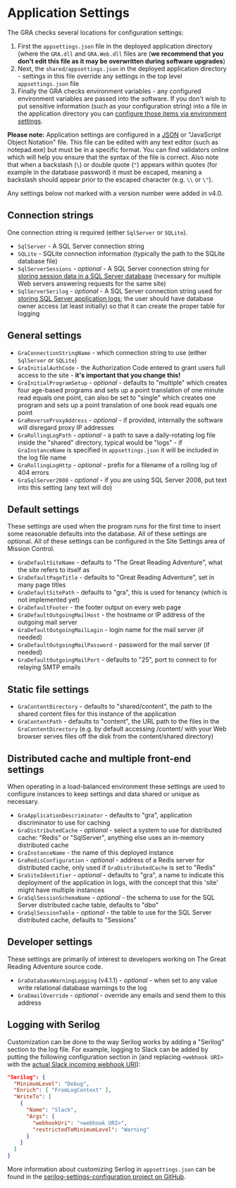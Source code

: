 # Application Settings

The GRA checks several locations for configuration settings:

1. First the `appsettings.json` file in the deployed application directory (where the `GRA.dll` and `GRA.Web.dll` files are (**we recommend that you don't edit this file as it may be overwritten during software upgrades**)
2. Next, the `shared/appsettings.json` in the deployed application directory - settings in this file override any settings in the top level `appsettings.json` file
3. Finally the GRA checks environment variables - any configured environment variables are passed into the software. If you don't wish to put sensitive information (such as your configuration string) into a file in the application directory you can [configure those items via environment settings](https://docs.microsoft.com/en-us/aspnet/core/fundamentals/configuration/#environment-variables-configuration-provider).

**Please note:** Application settings are configured in a [JSON](https://json.org/example.html) or "JavaScript Object Notation" file. This file can be edited with any text editor (such as notepad.exe) but must be in a specific format. You can find validators online which will help you ensure that the syntax of the file is correct. Also note that when a backslash (`\`) or double quote (`"`) appears within quotes (for example in the database password) it must be escaped, meaning a backslash should appear prior to the escaped character (e.g. `\\` or `\"`).

Any settings below not marked with a version number were added in v4.0.

## Connection strings

One connection string is required (either `SqlServer` or `SQLite`).

- `SqlServer` - A SQL Server connection string
- `SQLite` - SQLite connection information (typically the path to the SQLite database file)
- `SqlServerSessions` - *optional* - A SQL Server connection string for [storing session data in a SQL Server database](https://docs.microsoft.com/en-us/aspnet/core/performance/caching/distributed?view=aspnetcore-2.2#using-a-sql-server-distributed-cache) (necessary for multiple Web servers answering requests for the same site)
- `SqlServerSerilog` - *optional* - A SQL Server connection string used for [storing SQL Server application logs](https://github.com/serilog/serilog-sinks-mssqlserver); the user should have database owner access (at least initially) so that it can create the proper table for logging

## General settings

- `GraConnectionStringName` - which connection string to use (either `SqlServer` or `SQLite`)
- `GraInitialAuthCode` - the Authorization Code entered to grant users full access to the site - **it's important that you change this!**
- `GraInitialProgramSetup` - *optional* - defaults to "multiple" which creates four age-based programs and sets up a point translation of one minute read equals one point, can also be set to "single" which creates one program and sets up a point translation of one book read equals one point
- `GraReverseProxyAddress` - *optional* - if provided, internally the software will disregard proxy IP addresses
- `GraRollingLogPath` - *optional* - a path to save a daily-rotating log file inside the "shared" directory, typical would be "logs" - if `GraInstanceName` is specified in `appsettings.json` it will be included in the log file name
- `GraRollingLogHttp` - *optional* - prefix for a filename of a rolling log of 404 errors
- `GraSqlServer2008` - *optional* - if you are using SQL Server 2008, put text into this setting (any text will do)

## Default settings

These settings are used when the program runs for the first time to insert some reasonable defaults into the database. All of these settings are optional. All of these settings can be configured in the Site Settings area of Mission Control.

- `GraDefaultSiteName` - defaults to "The Great Reading Adventure", what the site refers to itself as
- `GraDefaultPageTitle` - defaults to "Great Reading Adventure", set in many page titles
- `GraDefaultSitePath` - defaults to "gra", this is used for tenancy (which is not implemented yet)
- `GraDefaultFooter` - the footer output on every web page
- `GraDefaultOutgoingMailHost` - the hostname or IP address of the outgoing mail server
- `GraDefaultOutgoingMailLogin` - login name for the mail server (if needed)
- `GraDefaultOutgoingMailPassword` - password for the mail server (if needed)
- `GraDefaultOutgoingMailPort` - defaults to "25", port to connect to for relaying SMTP emails

## Static file settings

- `GraContentDirectory` - defaults to "shared/content", the path to the shared content files for this instance of the application
- `GraContentPath` - defaults to "content", the URL path to the files in the `GraContentDirectory` (e.g. by default accessing /content/ with your Web browser serves files off the disk from the content/shared directory)

## Distributed cache and multiple front-end settings

When operating in a load-balanced environment these settings are used to configure instances to keep settings and data shared or unique as necessary.

- `GraApplicationDescriminator` - defaults to "gra", application discriminator to use for caching
- `GraDistributedCache` - *optional* - select a system to use for distributed cache: "Redis" or "SqlServer", anything else uses an in-memory distributed cache
- `GraInstanceName` - the name of this deployed instance
- `GraRedisConfiguration` - *optional* - address of a Redis server for distributed cache, only used if `GraDistributedCache` is set to "Redis"
- `GraSiteIdentifier` - *optional* - defaults to "gra", a name to indicate this deployment of the application in logs, with the concept that this 'site' might have multiple instances
- `GraSqlSessionSchemaName` - *optional* - the schema to use for the SQL Server distributed cache table, defaults to "dbo"
- `GraSqlSessionTable` - *optional* - the table to use for the SQL Server distributed cache, defaults to "Sessions"

## Developer settings

These settings are primarily of interest to developers working on The Great Reading Adventure source code.

- `GraDatabaseWarningLogging` (v4.1.1) - *optional* - when set to any value write relational database warnings to the log
- `GraEmailOverride` - *optional* - override any emails and send them to this address

## Logging with Serilog

Customization can be done to the way Serilog works by adding a "Serilog" section to the log file. For example, logging to Slack can be added by putting the following configuration section in (and replacing `<webhook URI>` with the [actual Slack incoming webhook URI](https://my.slack.com/services/new/incoming-webhook/)):

```json
"Serilog": {
  "MinimumLevel": "Debug",
  "Enrich": [ "FromLogContext" ],
  "WriteTo": [
    {
      "Name": "Slack",
      "Args": {
        "webhookUri": "<webhook URI>",
        "restrictedToMinimumLevel": "Warning"
      }
    }
  ]
}
```

More information about customizing Serilog in `appsettings.json` can be found in the [serilog-settings-configuration project on GitHub](https://github.com/serilog/serilog-settings-configuration).
